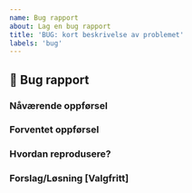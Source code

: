 ```yaml
---
name: Bug rapport
about: Lag en bug rapport
title: 'BUG: kort beskrivelse av problemet'
labels: 'bug'
---
```

## 🐛 Bug rapport

### Nåværende oppførsel

### Forventet oppførsel

### Hvordan reprodusere?

### Forslag/Løsning [Valgfritt]
